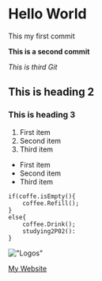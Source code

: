 # Hello World

This my first commit

**This is a second commit**

*This is third Git*

## This is heading 2

### This is heading 3

1. First item
2. Second item
3. Third item

- First item
- Second item
- Third item

```
if(coffe.isEmpty(){
    coffee.Refill();
}
else{
    coffee.Drink();
    studying2P02():
}

```

!["Logos"](https://abubunamay.com/assets/front/img/heroarea_bg.jpg)

[My Website](https://www.abubunamay.com)